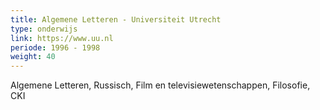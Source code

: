 ```yaml
---
title: Algemene Letteren - Universiteit Utrecht
type: onderwijs
link: https://www.uu.nl
periode: 1996 - 1998
weight: 40
---
```

Algemene Letteren, Russisch, Film en televisiewetenschappen, Filosofie, CKI
